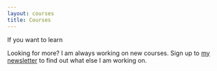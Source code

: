 ```yaml
---
layout: courses
title: Courses
---
```

If you want to learn

Looking for more? I am always working on new courses. Sign up to [my newsletter](/newsletter/) to find out what else I am working on.



